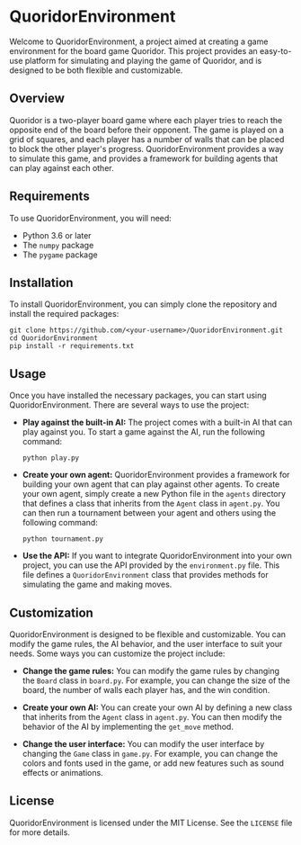 # QuoridorEnvironment

Welcome to QuoridorEnvironment, a project aimed at creating a game environment for the board game Quoridor. This project provides an easy-to-use platform for simulating and playing the game of Quoridor, and is designed to be both flexible and customizable.

## Overview

Quoridor is a two-player board game where each player tries to reach the opposite end of the board before their opponent. The game is played on a grid of squares, and each player has a number of walls that can be placed to block the other player's progress. QuoridorEnvironment provides a way to simulate this game, and provides a framework for building agents that can play against each other.

## Requirements

To use QuoridorEnvironment, you will need:

- Python 3.6 or later
- The `numpy` package
- The `pygame` package

## Installation

To install QuoridorEnvironment, you can simply clone the repository and install the required packages:

```
git clone https://github.com/<your-username>/QuoridorEnvironment.git
cd QuoridorEnvironment
pip install -r requirements.txt
```

## Usage

Once you have installed the necessary packages, you can start using QuoridorEnvironment. There are several ways to use the project:

- **Play against the built-in AI:** The project comes with a built-in AI that can play against you. To start a game against the AI, run the following command:

  ```
  python play.py
  ```

- **Create your own agent:** QuoridorEnvironment provides a framework for building your own agent that can play against other agents. To create your own agent, simply create a new Python file in the `agents` directory that defines a class that inherits from the `Agent` class in `agent.py`. You can then run a tournament between your agent and others using the following command:

  ```
  python tournament.py
  ```

- **Use the API:** If you want to integrate QuoridorEnvironment into your own project, you can use the API provided by the `environment.py` file. This file defines a `QuoridorEnvironment` class that provides methods for simulating the game and making moves.

## Customization

QuoridorEnvironment is designed to be flexible and customizable. You can modify the game rules, the AI behavior, and the user interface to suit your needs. Some ways you can customize the project include:

- **Change the game rules:** You can modify the game rules by changing the `Board` class in `board.py`. For example, you can change the size of the board, the number of walls each player has, and the win condition.

- **Create your own AI:** You can create your own AI by defining a new class that inherits from the `Agent` class in `agent.py`. You can then modify the behavior of the AI by implementing the `get_move` method.

- **Change the user interface:** You can modify the user interface by changing the `Game` class in `game.py`. For example, you can change the colors and fonts used in the game, or add new features such as sound effects or animations.

## License

QuoridorEnvironment is licensed under the MIT License. See the `LICENSE` file for more details.
